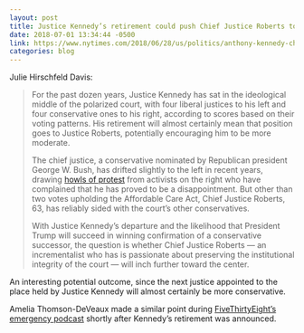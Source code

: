```yaml
---
layout: post
title: Justice Kennedy’s retirement could push Chief Justice Roberts towards the center
date: 2018-07-01 13:34:44 -0500
link: https://www.nytimes.com/2018/06/28/us/politics/anthony-kennedy-chief-justice-roberts.html
categories: blog
---
```

Julie Hirschfeld Davis:

>For the past dozen years, Justice Kennedy has sat in the ideological middle of the polarized court, with four liberal justices to his left and four conservative ones to his right, according to scores based on their voting patterns. His retirement will almost certainly mean that position goes to Justice Roberts, potentially encouraging him to be more moderate.
>
>The chief justice, a conservative nominated by Republican president George W. Bush, has drifted slightly to the left in recent years, drawing [howls of protest](https://www.nytimes.com/2015/09/29/us/politics/chief-justice-john-roberts-amasses-conservative-record-and-the-rights-ire.html) from activists on the right who have complained that he has proved to be a disappointment. But other than two votes upholding the Affordable Care Act, Chief Justice Roberts, 63, has reliably sided with the court’s other conservatives.
>
>With Justice Kennedy’s departure and the likelihood that President Trump will succeed in winning confirmation of a conservative successor, the question is whether Chief Justice Roberts — an incrementalist who has is passionate about preserving the institutional integrity of the court — will inch further toward the center.

An interesting potential outcome, since the next justice appointed to the place held by Justice Kennedy will almost certainly be more conservative.

Amelia Thomson-DeVeaux made a similar point during [FiveThirtyEight’s emergency podcast](https://fivethirtyeight.com/features/emergency-politics-podcast-trumps-chance-to-reshape-the-supreme-court/) shortly after Kennedy’s retirement was announced.
